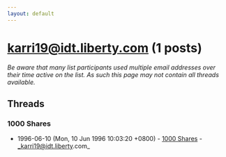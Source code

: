 ```yaml
---
layout: default
---
```


# karri19@idt.liberty.com (1 posts)

_Be aware that many list participants used multiple email addresses over their time active on the list. As such this page may not contain all threads available._

## Threads

### 1000 Shares
+ 1996-06-10 (Mon, 10 Jun 1996 10:03:20 +0800) - [1000 Shares](/archive/1996/06/de00097e4b378295fe34515e90ea19e10a58db6db8c05bc3250a2debc92fd206) - _karri19@idt.liberty.com_

